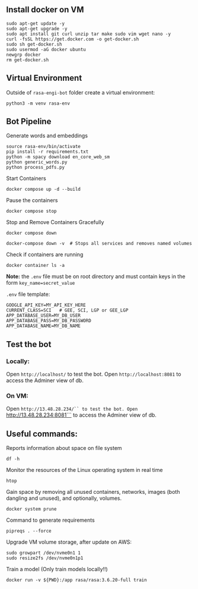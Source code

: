 ## Install docker on VM
```
sudo apt-get update -y
sudo apt-get upgrade -y
sudo apt install git curl unzip tar make sudo vim wget nano -y
curl -fsSL https://get.docker.com -o get-docker.sh
sudo sh get-docker.sh
sudo usermod -aG docker ubuntu
newgrp docker
rm get-docker.sh
```

## Virtual Environment
Outside of `rasa-engi-bot` folder create a virtual environment:
```
python3 -m venv rasa-env
```

## Bot Pipeline
Generate words and embeddings
```
source rasa-env/bin/activate
pip install -r requirements.txt
python -m spacy download en_core_web_sm
python generic_words.py
python process_pdfs.py
```
Start Containers
```
docker compose up -d --build
```
Pause the containers
```
docker compose stop
```
Stop and Remove Containers Gracefully
```
docker compose down
```
```
docker-compose down -v  # Stops all services and removes named volumes
```
Check if containers are running
```
docker container ls -a
```
**Note:** the `.env` file must be on root directory and must contain keys in the form `key_name=secret_value`

`.env` file template:
```
GOOGLE_API_KEY=MY_API_KEY_HERE
CURRENT_CLASS=SCI   # GEE, SCI, LGP or GEE_LGP
APP_DATABASE_USER=MY_DB_USER
APP_DATABASE_PASS=MY_DB_PASSWORD
APP_DATABASE_NAME=MY_DB_NAME
```


## Test the bot
### Locally:
Open ```http://localhost/``` to test the bot.
Open ```http://localhost:8081``` to access the Adminer view of db.
### On VM:
Open ```http://13.48.28.234/`` to test the bot.
Open ```http://13.48.28.234:8081``` to access the Adminer view of db.


## Useful commands:

Reports information about space on file system
```
df -h
```
Monitor the resources of the Linux operating system in real time
```
htop
```

Gain space by removing all unused containers, networks, images (both dangling and unused), and optionally, volumes.
```
docker system prune
```

Command to generate requirements
```
pipreqs . --force
```

Upgrade VM volume storage, after update on AWS:
```
sudo growpart /dev/nvme0n1 1
sudo resize2fs /dev/nvme0n1p1
```

Train a model (Only train models locally‼️)
```
docker run -v ${PWD}:/app rasa/rasa:3.6.20-full train
```

